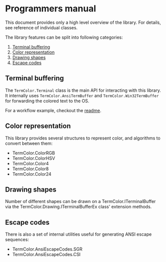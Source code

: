 ﻿# Programmers manual

This document provides only a high level overview of the library.
For details, see reference of individual classes.

The library features can be split into following categories:

1. [Terminal buffering](#terminal-buffering)
2. [Color representation](#color-representation)
3. [Drawing shapes](#drawing-shapes)
4. [Escape codes](#escape-codes)

## Terminal buffering

The `TermColor.Terminal` class is the main API for interacting with this library.
It internally uses `TermColor.AnsiTermBuffer` and `TermColor.Win32TermBuffer` for
forwarding the colored text to the OS.

For a workflow example, checkout the [readme](index.html).

## Color representation

This library provides several structures to represent color, and algorithms to convert between them:
- TermColor.ColorRGB
- TermColor.ColorHSV
- TermColor.Color4
- TermColor.Color8
- TermColor.Color24

## Drawing shapes

Number of different shapes can be drawn on a TermColor.ITerminalBuffer via the TermColor.Drawing.ITerminalBufferEx class' extension methods.

## Escape codes

There is also a set of internal utilities useful for generating ANSI escape sequences:

- TermColor.AnsiEscapeCodes.SGR
- TermColor.AnsiEscapeCodes.CSI